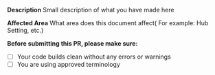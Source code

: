 **Description**
Small description of what you have made here

**Affected Area**
What area does this document affect( For example: Hub Setting, etc.)

**Before submitting this PR, please make sure:**

- [ ] Your code builds clean without any errors or warnings
- [ ] You are using approved terminology
